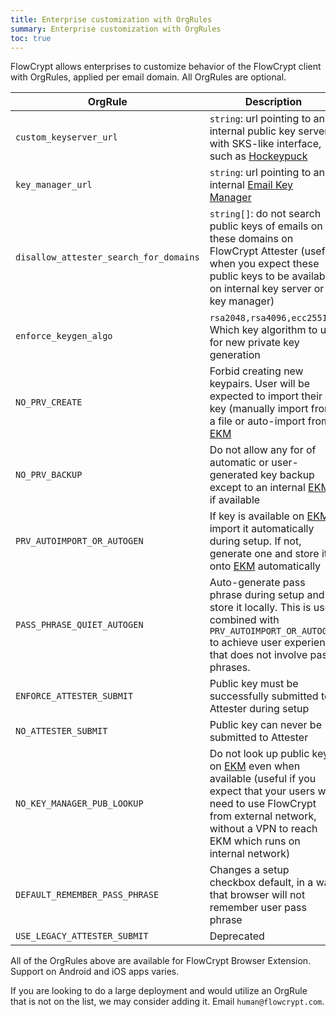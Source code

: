 ```yaml
---
title: Enterprise customization with OrgRules
summary: Enterprise customization with OrgRules
toc: true
---
```


FlowCrypt allows enterprises to customize behavior of the FlowCrypt client with OrgRules, applied per email domain. All OrgRules are optional.

| OrgRule | Description |
|---|---|
|  `custom_keyserver_url` | `string`: url pointing to an internal public key server with SKS-like interface, such as [Hockeypuck](https://hockeypuck.github.io/) |
| `key_manager_url` | `string`: url pointing to an internal [Email Key Manager](/docs/technical/email-key-manager/latest/email-key-manager.html) |
| <span style="white-space:nowrap;">`disallow_attester_search_for_domains`</span> | `string[]`: do not search public keys of emails on these domains on FlowCrypt Attester (useful when you expect these public keys to be available on internal key server or key manager) |
| `enforce_keygen_algo` | `rsa2048,rsa4096,ecc25519`: Which key algorithm to use for new private key generation |
| `NO_PRV_CREATE` | Forbid creating new keypairs. User will be expected to import their key (manually import from a file or auto-import from [EKM](/docs/technical/email-key-manager/latest/email-key-manager.html) |
| `NO_PRV_BACKUP` | Do not allow any for of automatic or user-generated key backup except to an internal [EKM](/docs/technical/email-key-manager/latest/email-key-manager.html) if available |
| `PRV_AUTOIMPORT_OR_AUTOGEN` | If key is available on [EKM](/docs/technical/email-key-manager/latest/email-key-manager.html), import it automatically during setup. If not, generate one and store it onto [EKM](/docs/technical/email-key-manager/latest/email-key-manager.html) automatically |
| `PASS_PHRASE_QUIET_AUTOGEN` | Auto-generate pass phrase during setup and store it locally. This is used combined with `PRV_AUTOIMPORT_OR_AUTOGEN` to achieve user experience that does not involve pass phrases. |
| `ENFORCE_ATTESTER_SUBMIT` | Public key must be successfully submitted to Attester during setup |
| `NO_ATTESTER_SUBMIT` | Public key can never be submitted to Attester |
| `NO_KEY_MANAGER_PUB_LOOKUP` | Do not look up public keys on [EKM](/docs/technical/email-key-manager/latest/email-key-manager.html) even when available (useful if you expect that your users will need to use FlowCrypt from external network, without a VPN to reach EKM which runs on internal network) |
| `DEFAULT_REMEMBER_PASS_PHRASE` | Changes a setup checkbox default, in a way that browser will not remember user pass phrase |
| `USE_LEGACY_ATTESTER_SUBMIT` | Deprecated |

All of the OrgRules above are available for FlowCrypt Browser Extension. Support on Android and iOS apps varies.

If you are looking to do a large deployment and would utilize an OrgRule that is not on the list, we may consider adding it. Email `human@flowcrypt.com`.